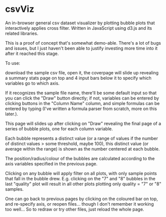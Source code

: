 # csvViz
An in-browser general csv dataset visualizer by plotting bubble plots that interactively applies cross filter. Written in JavaScript using d3.js and its related libraries.

This is a proof of concept that's somewhat demo-able. There's a lot of bugs and issues, but I just haven't been able to justify investing more time into it after it reached this stage.

To use:

download the sample csv file, open it, the coverpage will slide up revealing a summary stats page on top and 4 input bars below it to specify which variables go to which axis.

If it recognizes the sample file name, there'll be some default input so that you can click the "Draw" button directly; if not, variables can be entered by clicking buttons in the "Column Name" column, and simple formulas can be entered by typing (I've written a formula parser from scratch, more on this later.).

This page will slides up after clicking on "Draw" revealing the final page of a series of bubble plots, one for each column variable.

Each bubble represents a distinct value (or a range of values if the number of distinct values > some threshold, maybe 100), this distinct value (or average within the range) is shown as the number centered at each bubble.

The position/radius/colour of the bubbles are calculated according to the axis variables specified in the previous page.

Clicking on any bubble will apply filter on all plots, with only sample points that fall in the bubble drew. E.g. clicking on the "7" and "8" bubbles in the last "quality" plot will result in all other plots plotting only quality = "7" or "8" samples.

One can go back to previous pages by clicking on the coloured bar on top, and re-specify axis, or reopen files... though I don't remember it working too well... So to redraw or try other files, just reload the whole page.
